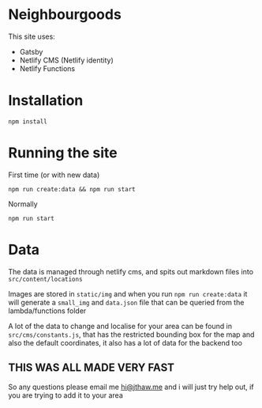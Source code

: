 # Neighbourgoods

This site uses:

- Gatsby
- Netlify CMS (Netlify identity)
- Netlify Functions

# Installation

```
npm install
```

# Running the site

First time (or with new data)

```
npm run create:data && npm run start
```

Normally

```
npm run start
```

# Data

The data is managed through netlify cms, and spits out markdown files into `src/content/locations`

Images are stored in `static/img` and when you run `npm run create:data` it will generate a `small_img` and `data.json` file that can be queried from the lambda/functions folder

A lot of the data to change and localise for your area can be found in `src/cms/constants.js`, that has the restricted bounding box for the map and also the default coordinates, it also has a lot of data for the backend too

## THIS WAS ALL MADE VERY FAST

So any questions please email me hi@jthaw.me and i will just try help out, if you are trying to add it to your area
